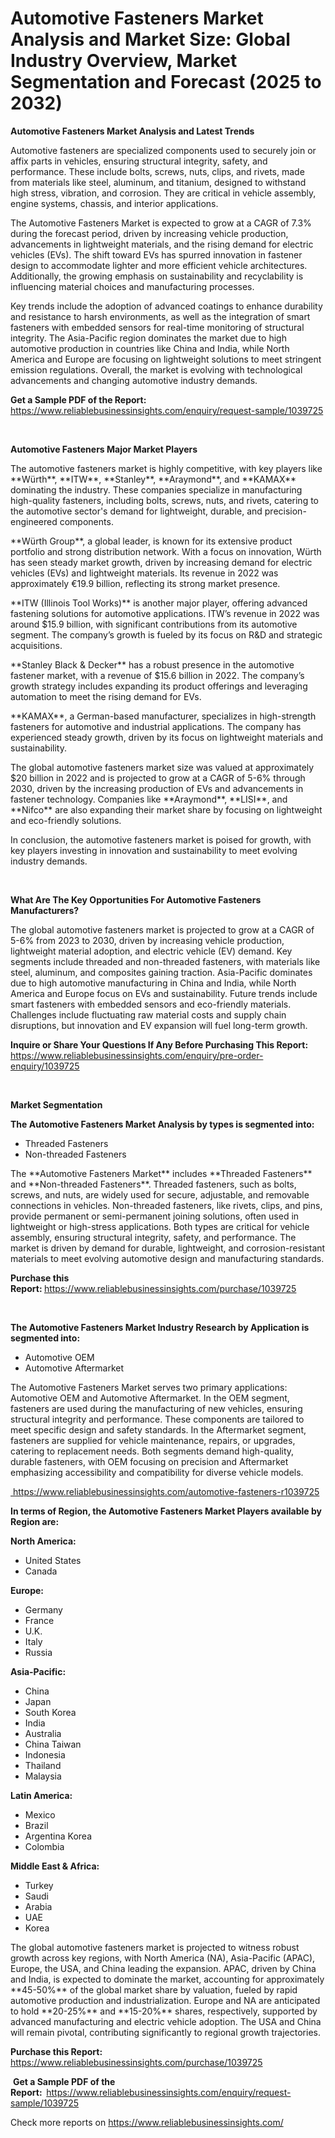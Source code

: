 <p><h1>Automotive Fasteners Market Analysis and Market Size: Global Industry Overview, Market Segmentation and Forecast (2025 to 2032)</h1></p><p><strong>Automotive Fasteners Market Analysis and Latest Trends</strong></p>
<p><p>Automotive fasteners are specialized components used to securely join or affix parts in vehicles, ensuring structural integrity, safety, and performance. These include bolts, screws, nuts, clips, and rivets, made from materials like steel, aluminum, and titanium, designed to withstand high stress, vibration, and corrosion. They are critical in vehicle assembly, engine systems, chassis, and interior applications.</p><p>The Automotive Fasteners Market is expected to grow at a CAGR of 7.3% during the forecast period, driven by increasing vehicle production, advancements in lightweight materials, and the rising demand for electric vehicles (EVs). The shift toward EVs has spurred innovation in fastener design to accommodate lighter and more efficient vehicle architectures. Additionally, the growing emphasis on sustainability and recyclability is influencing material choices and manufacturing processes.</p><p>Key trends include the adoption of advanced coatings to enhance durability and resistance to harsh environments, as well as the integration of smart fasteners with embedded sensors for real-time monitoring of structural integrity. The Asia-Pacific region dominates the market due to high automotive production in countries like China and India, while North America and Europe are focusing on lightweight solutions to meet stringent emission regulations. Overall, the market is evolving with technological advancements and changing automotive industry demands.</p></p>
<p><strong>Get a Sample PDF of the Report:&nbsp;</strong> <a href="https://www.reliablebusinessinsights.com/enquiry/request-sample/1039725?utm_campaign=1847&utm_medium=2&utm_source=Github&utm_content=ia&utm_term=23012025&utm_id=automotive-fasteners">https://www.reliablebusinessinsights.com/enquiry/request-sample/1039725</a></p>
<p>&nbsp;</p>
<p><strong>Automotive Fasteners Major Market Players</strong></p>
<p><p>The automotive fasteners market is highly competitive, with key players like **Würth**, **ITW**, **Stanley**, **Araymond**, and **KAMAX** dominating the industry. These companies specialize in manufacturing high-quality fasteners, including bolts, screws, nuts, and rivets, catering to the automotive sector's demand for lightweight, durable, and precision-engineered components.</p><p>**Würth Group**, a global leader, is known for its extensive product portfolio and strong distribution network. With a focus on innovation, Würth has seen steady market growth, driven by increasing demand for electric vehicles (EVs) and lightweight materials. Its revenue in 2022 was approximately €19.9 billion, reflecting its strong market presence.</p><p>**ITW (Illinois Tool Works)** is another major player, offering advanced fastening solutions for automotive applications. ITW’s revenue in 2022 was around $15.9 billion, with significant contributions from its automotive segment. The company’s growth is fueled by its focus on R&D and strategic acquisitions.</p><p>**Stanley Black & Decker** has a robust presence in the automotive fastener market, with a revenue of $15.6 billion in 2022. The company’s growth strategy includes expanding its product offerings and leveraging automation to meet the rising demand for EVs.</p><p>**KAMAX**, a German-based manufacturer, specializes in high-strength fasteners for automotive and industrial applications. The company has experienced steady growth, driven by its focus on lightweight materials and sustainability.</p><p>The global automotive fasteners market size was valued at approximately $20 billion in 2022 and is projected to grow at a CAGR of 5-6% through 2030, driven by the increasing production of EVs and advancements in fastener technology. Companies like **Araymond**, **LISI**, and **Nifco** are also expanding their market share by focusing on lightweight and eco-friendly solutions.</p><p>In conclusion, the automotive fasteners market is poised for growth, with key players investing in innovation and sustainability to meet evolving industry demands.</p></p>
<p>&nbsp;</p>
<p><strong>What Are The Key Opportunities For Automotive Fasteners Manufacturers?</strong></p>
<p><p>The global automotive fasteners market is projected to grow at a CAGR of 5-6% from 2023 to 2030, driven by increasing vehicle production, lightweight material adoption, and electric vehicle (EV) demand. Key segments include threaded and non-threaded fasteners, with materials like steel, aluminum, and composites gaining traction. Asia-Pacific dominates due to high automotive manufacturing in China and India, while North America and Europe focus on EVs and sustainability. Future trends include smart fasteners with embedded sensors and eco-friendly materials. Challenges include fluctuating raw material costs and supply chain disruptions, but innovation and EV expansion will fuel long-term growth.</p></p>
<p><strong>Inquire or Share Your Questions If Any Before Purchasing This Report:</strong> <a href="https://www.reliablebusinessinsights.com/enquiry/pre-order-enquiry/1039725?utm_campaign=1847&utm_medium=2&utm_source=Github&utm_content=ia&utm_term=23012025&utm_id=automotive-fasteners">https://www.reliablebusinessinsights.com/enquiry/pre-order-enquiry/1039725</a></p>
<p>&nbsp;</p>
<p><strong>Market Segmentation</strong></p>
<p><strong>The Automotive Fasteners Market Analysis by types is segmented into:</strong></p>
<p><ul><li>Threaded Fasteners</li><li>Non-threaded Fasteners</li></ul></p>
<p><p>The **Automotive Fasteners Market** includes **Threaded Fasteners** and **Non-threaded Fasteners**. Threaded fasteners, such as bolts, screws, and nuts, are widely used for secure, adjustable, and removable connections in vehicles. Non-threaded fasteners, like rivets, clips, and pins, provide permanent or semi-permanent joining solutions, often used in lightweight or high-stress applications. Both types are critical for vehicle assembly, ensuring structural integrity, safety, and performance. The market is driven by demand for durable, lightweight, and corrosion-resistant materials to meet evolving automotive design and manufacturing standards.</p></p>
<p><strong>Purchase this Report:&nbsp;</strong><a href="https://www.reliablebusinessinsights.com/purchase/1039725?utm_campaign=1847&utm_medium=2&utm_source=Github&utm_content=ia&utm_term=23012025&utm_id=automotive-fasteners">https://www.reliablebusinessinsights.com/purchase/1039725</a></p>
<p>&nbsp;</p>
<p><strong>The Automotive Fasteners Market Industry Research by Application is segmented into:</strong></p>
<p><ul><li>Automotive OEM</li><li>Automotive Aftermarket</li></ul></p>
<p><p>The Automotive Fasteners Market serves two primary applications: Automotive OEM and Automotive Aftermarket. In the OEM segment, fasteners are used during the manufacturing of new vehicles, ensuring structural integrity and performance. These components are tailored to meet specific design and safety standards. In the Aftermarket segment, fasteners are supplied for vehicle maintenance, repairs, or upgrades, catering to replacement needs. Both segments demand high-quality, durable fasteners, with OEM focusing on precision and Aftermarket emphasizing accessibility and compatibility for diverse vehicle models.</p></p>
<p><a href="https://www.reliablebusinessinsights.com/automotive-fasteners-r1039725?utm_campaign=1847&utm_medium=2&utm_source=Github&utm_content=ia&utm_term=23012025&utm_id=automotive-fasteners">&nbsp;https://www.reliablebusinessinsights.com/automotive-fasteners-r1039725</a></p>
<p><strong>In terms of Region, the Automotive Fasteners Market Players available by Region are:</strong></p>
<p>
    <p> <strong> North America: </strong>
        <ul>
            <li>United States</li>
            <li>Canada</li>
        </ul>
        </p> 
    <p> <strong> Europe: </strong>
        <ul>
            <li>Germany</li>
            <li>France</li>
            <li>U.K.</li>
            <li>Italy</li>
            <li>Russia</li>
        </ul>
        </p> 
    <p> <strong> Asia-Pacific: </strong>
        <ul>
            <li>China</li>
            <li>Japan</li>
            <li>South Korea</li>
            <li>India</li>
            <li>Australia</li>
            <li>China Taiwan</li>
            <li>Indonesia</li>
            <li>Thailand</li>
            <li>Malaysia</li>
        </ul>
        </p> 
    <p> <strong> Latin America: </strong>
        <ul>
            <li>Mexico</li>
            <li>Brazil</li>
            <li>Argentina Korea</li>
            <li>Colombia</li>
        </ul>
        </p> 
    <p> <strong> Middle East & Africa: </strong>
        <ul>
            <li>Turkey</li>
            <li>Saudi</li>
            <li>Arabia</li>
            <li>UAE</li>
            <li>Korea</li>
        </ul>
    </p>
    </p>
<p><p>The global automotive fasteners market is projected to witness robust growth across key regions, with North America (NA), Asia-Pacific (APAC), Europe, the USA, and China leading the expansion. APAC, driven by China and India, is expected to dominate the market, accounting for approximately **45-50%** of the global market share by valuation, fueled by rapid automotive production and industrialization. Europe and NA are anticipated to hold **20-25%** and **15-20%** shares, respectively, supported by advanced manufacturing and electric vehicle adoption. The USA and China will remain pivotal, contributing significantly to regional growth trajectories.</p></p>
<p><strong>Purchase this Report: </strong><a href="https://www.reliablebusinessinsights.com/purchase/1039725?utm_campaign=1847&utm_medium=2&utm_source=Github&utm_content=ia&utm_term=23012025&utm_id=automotive-fasteners">https://www.reliablebusinessinsights.com/purchase/1039725</a></p>
<p>&nbsp;<strong>Get a Sample PDF of the Report:&nbsp;&nbsp;</strong><a href="https://www.reliablebusinessinsights.com/enquiry/request-sample/1039725?utm_campaign=1847&utm_medium=2&utm_source=Github&utm_content=ia&utm_term=23012025&utm_id=automotive-fasteners">https://www.reliablebusinessinsights.com/enquiry/request-sample/1039725</a></p>
<p><strong></strong></p>
<p>Check more reports on <a href="https://www.reliablebusinessinsights.com/?utm_campaign=1847&utm_medium=2&utm_source=Github&utm_content=ia&utm_term=23012025&utm_id=automotive-fasteners">https://www.reliablebusinessinsights.com/</a></p>